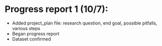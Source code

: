 # Progress report 1 (10/7): 
- Added project_plan file: research question, end goal, possible pitfalls, various steps
- Began progress report
- Dataset confirmed